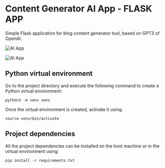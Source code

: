 # Content Generator AI App - FLASK APP

Simple Flask application for blog content generator tool, based on GPT3 of OpenAI. 



![AI App](https://github.com/ivshin365/blog_content_generator_AI_Flask_APP/blob/main/app/static/Screenshot_1.png)

![AI App](https://github.com/ivshin365/blog_content_generator_AI_Flask_APP/blob/main/app/static/Screenshot_2.png)

## Python virtual environment
Go to the project directory and execute the following command to create a Python virtual environment:

```
python3 -m venv venv
```
Once the virtual environment is created, activate it using:
```
source venv/bin/activate
```

## Project dependencies
All the project dependencies can be installed on the host machine or in the virtual environment using:
```
pip install -r requirements.txt
```
